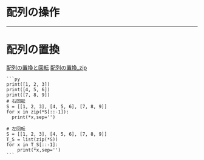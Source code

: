 # 配列の操作

---

# 配列の置換

[配列の置換と回転](https://qiita.com/rudorufu1981/items/5341d9603ecb1f9c2e5c)
[配列の置換_zip](https://jackee777.hatenablog.com/entry/2019/05/03/223646)

    ```py
    print([1, 2, 3])
    print([4, 5, 6])
    print([7, 8, 9])
    # 右回転
    S = [[1, 2, 3], [4, 5, 6], [7, 8, 9]]
    for x in zip(*S[::-1]):
      print(*x,sep='')

    # 左回転
    S = [[1, 2, 3], [4, 5, 6], [7, 8, 9]]
    T_S = list(zip(*S))
    for x in T_S[::-1]:
        print(*x,sep='')
    ```

